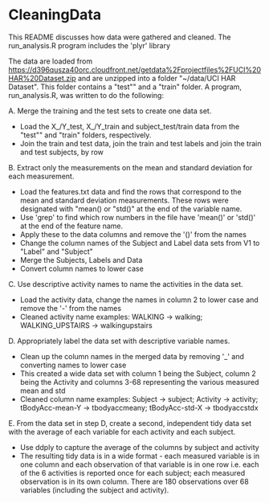 # CleaningData
This README discusses how data were gathered and cleaned.
The run_analysis.R program includes the 'plyr' library

The data are loaded from https://d396qusza40orc.cloudfront.net/getdata%2Fprojectfiles%2FUCI%20HAR%20Dataset.zip 
and are unzipped into a folder "~/data/UCI HAR Dataset". This folder contains a "test"" and a "train" folder. 
A program, run_analysis.R, was written to do the following:

A. Merge the training and the test sets to create one data set.

+ Load the X_/Y_test, X_/Y_train and subject_test/train data from the "test"" and "train" folders, respectively. 
+ Join the train and test data, join the train and test labels and join the train and test subjects, by row

B. Extract only the measurements on the mean and standard deviation for each measurement. 

+ Load the features.txt data and find the rows that correspond to the mean and standard deviation measurements. 
These rows were designated with "mean() or "std()" at the end of the variable name. 
+ Use 'grep' to find which row numbers in the file have 'mean()' or 'std()' at the end of the feature name.
+ Apply these to the data columns and remove the '()' from the names 
+ Change the column names of the Subject and Label data sets from V1 to "Label" and "Subject"
+ Merge the Subjects, Labels and Data
+ Convert column names to lower case


C. Use descriptive activity names to name the activities in the data set.

+ Load the activity data, change the names in column 2 to lower case and remove the '-' from the names
+ Cleaned activity name examples: WALKING -> walking; WALKING_UPSTAIRS -> walkingupstairs

D. Appropriately label the data set with descriptive variable names.

+ Clean up the column names in the merged data by removing '_' and converting names to lower case
+ This created a wide data set with column 1 being the Subject, column 2 being the Activity and columns 3-68 
representing the various measured mean and std
+ Cleaned column name examples: Subject -> subject; Activity -> activity; tBodyAcc-mean-Y -> tbodyaccmeany; tBodyAcc-std-X -> tbodyaccstdx

E. From the data set in step D, create a second, independent tidy data set with the average of each variable for 
each activity and each subject.

+ Use ddply to capture the average of the columns by subject and activity
+ The resulting tidy data is in a wide format - each measured variable is in one column and each observation of that 
variable is in one row i.e. each of the 6 activities is reported once for each subject; each measured observation is 
in its own column. There are 180 observations over 68 variables (including the subject and activity).

